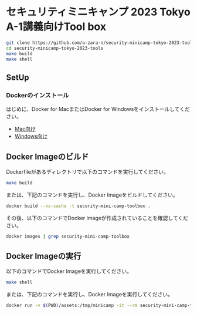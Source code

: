 # セキュリティミニキャンプ 2023 Tokyo A-1講義向けTool box


```sh
git clone https://github.com/a-zara-n/security-minicamp-tokyo-2023-tools.git
cd security-minicamp-tokyo-2023-tools
make build
make shell
```

## SetUp
### Dockerのインストール
はじめに、Docker for MacまたはDocker for Windowsをインストールしてください。
- [Mac向け](https://docs.docker.jp/docker-for-mac/install.html)
- [Windows向け](https://docs.docker.jp/docker-for-windows/install.html)

## Docker Imageのビルド
Dockerfileがあるディレクトリで以下のコマンドを実行してください。
```sh
make build
```
または、下記のコマンドを実行し、Docker Imageをビルドしてください。
```sh
docker build --no-cache -t security-mini-camp-toolbox .
```

その後、以下のコマンドでDocker Imageが作成されていることを確認してください。
```sh
docker images | grep security-mini-camp-toolbox
```

## Docker Imageの実行
以下のコマンドでDocker Imageを実行してください。
```sh
make shell
```

または、下記のコマンドを実行し、Docker Imageを実行してください。
```sh
docker run -v $(PWD)/assets:/tmp/minicamp -it --rm security-mini-camp-toolbox
```